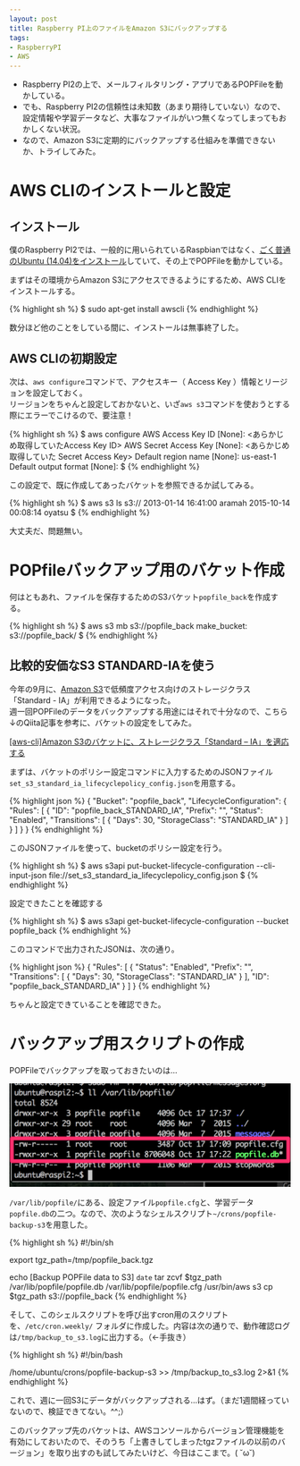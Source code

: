```yaml
---
layout: post
title: Raspberry PI上のファイルをAmazon S3にバックアップする
tags:
- RaspberryPI
- AWS
---
```


- Raspberry PI2の上で、メールフィルタリング・アプリであるPOPFileを動かしている。
- でも、Raspberry PI2の信頼性は未知数（あまり期待していない）なので、設定情報や学習データなど、大事なファイルがいつ無くなってしまってもおかしくない状況。
- なので、Amazon S3に定期的にバックアップする仕組みを準備できないか、トライしてみた。

# AWS CLIのインストールと設定

## インストール

僕のRaspberry PI2では、一般的に用いられているRaspbianではなく、[ごく普通のUbuntu (14.04)をインストール](/2015/03/05/install_Ubuntu_to_SD/)していて、その上でPOPFileを動かしている。

まずはその環境からAmazon S3にアクセスできるようにするため、AWS CLIをインストールする。

{% highlight sh %}
$ sudo apt-get install awscli
{% endhighlight %}

数分ほど他のことをしている間に、インストールは無事終了した。

## AWS CLIの初期設定

次は、`aws configure`コマンドで、アクセスキー（ Access Key ）情報とリージョンを設定しておく。<br />
リージョンをちゃんと設定しておかないと、いざ`aws s3`コマンドを使おうとする際にエラーでこけるので、要注意！

{% highlight sh %}
$ aws configure
AWS Access Key ID [None]: <あらかじめ取得していたAccess Key ID>
AWS Secret Access Key [None]: <あらかじめ取得していた Secret Access Key>
Default region name [None]: us-east-1
Default output format [None]:
$
{% endhighlight %}

この設定で、既に作成してあったバケットを参照できるか試してみる。

{% highlight sh %}
$ aws s3 ls s3://
2013-01-14 16:41:00 aramah
2015-10-14 00:08:14 oyatsu
$
{% endhighlight %}

大丈夫だ、問題無い。

# POPfileバックアップ用のバケット作成

何はともあれ、ファイルを保存するためのS3バケット`popfile_back`を作成する。

{% highlight sh %}
$ aws s3 mb s3://popfile_back
make_bucket: s3://popfile_back/
$
{% endhighlight %}

## 比較的安価なS3 STANDARD-IAを使う

今年の9月に、[Amazon S3](https://aws.amazon.com/jp/s3/storage-classes/)で低頻度アクセス向けのストレージクラス「Standard - IA」が利用できるようになった。<br>
週一回POPFileのデータをバックアップする用途にはそれで十分なので、こちら↓のQiita記事を参考に、バケットの設定をしてみた。

[[aws-cli]Amazon S3のバケットに、ストレージクラス「Standard – IA」を適応する](http://qiita.com/takachan/items/a47dac5c98e1f3bac350)

まずは、バケットのポリシー設定コマンドに入力するためのJSONファイル `set_s3_standard_ia_lifecyclepolicy_config.json`を用意する。

{% highlight json %}
{
    "Bucket": "popfile_back", 
    "LifecycleConfiguration": {
        "Rules": [
            {
                "ID": "popfile_back_STANDARD_IA", 
                "Prefix": "", 
                "Status": "Enabled", 
                "Transitions": [
                    {
                        "Days": 30, 
                        "StorageClass": "STANDARD_IA"
                    }
                ]
            }
        ]
    }
}
{% endhighlight %}

このJSONファイルを使って、bucketのポリシー設定を行う。

{% highlight sh %}
$ aws s3api put-bucket-lifecycle-configuration --cli-input-json file://set_s3_standard_ia_lifecyclepolicy_config.json
$
{% endhighlight %}

設定できたことを確認する

{% highlight sh %}
$ aws s3api get-bucket-lifecycle-configuration --bucket popfile_back
{% endhighlight %}

このコマンドで出力されたJSONは、次の通り。

{% highlight json %}
{
    "Rules": [
        {
            "Status": "Enabled",
            "Prefix": "",
            "Transitions": [
                {
                    "Days": 30,
                    "StorageClass": "STANDARD_IA"
                }
            ],
            "ID": "popfile_back_STANDARD_IA"
        }
    ]
}
{% endhighlight %}

ちゃんと設定できていることを確認できた。


# バックアップ用スクリプトの作成

POPFileでバックアップを取っておきたいのは…

[![/var/lib/popfileの中身][1]][1]

  [1]: /images/popfile_files_to_backup.png

`/var/lib/popfile/`にある、設定ファイル`popfile.cfg`と、学習データ`popfile.db`の二つ。なので、次のようなシェルスクリプト`~/crons/popfile-backup-s3`を用意した。

{% highlight sh %}
#!/bin/sh

export tgz_path=/tmp/popfile_back.tgz

echo [Backup POPFile data to S3] `date`
tar zcvf $tgz_path /var/lib/popfile/popfile.db /var/lib/popfile/popfile.cfg
/usr/bin/aws s3 cp $tgz_path s3://popfile_back
{% endhighlight %}

そして、このシェルスクリプトを呼び出すcron用のスクリプトを、`/etc/cron.weekly/`
フォルダに作成した。内容は次の通りで、動作確認ログは`/tmp/backup_to_s3.log`に出力する。（←手抜き）

{% highlight sh %}
#!/bin/bash

/home/ubuntu/crons/popfile-backup-s3 >> /tmp/backup_to_s3.log 2>&1
{% endhighlight %}

これで、週に一回S3にデータがバックアップされる…はず。（まだ1週間経っていないので、検証できてない。^^;）

このバックアップ先のバケットは、AWSコンソールからバージョン管理機能を有効にしておいたので、そのうち「上書きしてしまったtgzファイルの以前のバージョン」を取り出すのも試してみたいけど、今日はここまで。( ˘ω˘)